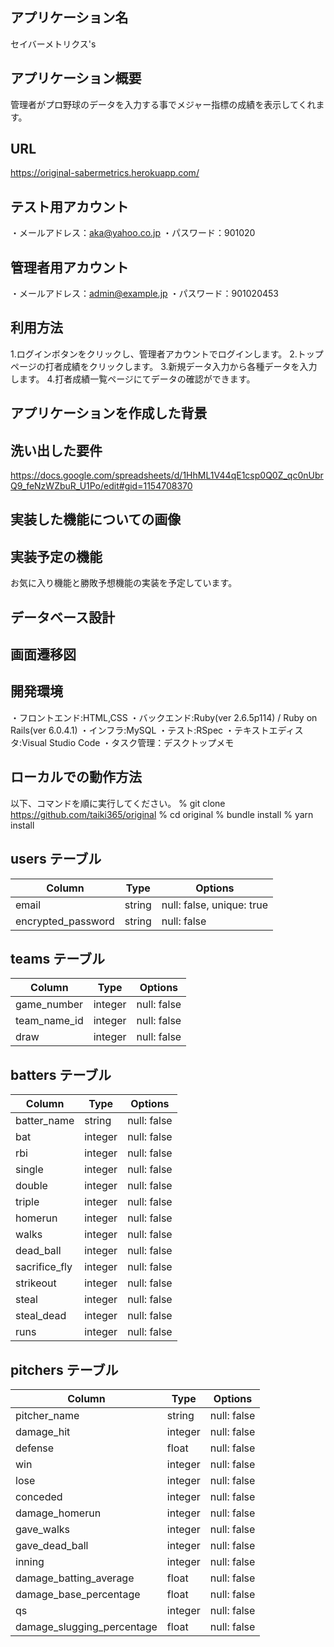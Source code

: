 ## アプリケーション名
セイバーメトリクス's

## アプリケーション概要
管理者がプロ野球のデータを入力する事でメジャー指標の成績を表示してくれます。

## URL
https://original-sabermetrics.herokuapp.com/

## テスト用アカウント
・メールアドレス：aka@yahoo.co.jp
・パスワード：901020

## 管理者用アカウント
・メールアドレス：admin@example.jp
・パスワード：901020453

## 利用方法
1.ログインボタンをクリックし、管理者アカウントでログインします。
2.トップページの打者成績をクリックします。
3.新規データ入力から各種データを入力します。
4.打者成績一覧ページにてデータの確認ができます。

## アプリケーションを作成した背景


## 洗い出した要件
https://docs.google.com/spreadsheets/d/1HhML1V44qE1csp0Q0Z_qc0nUbrQ9_feNzWZbuR_U1Po/edit#gid=1154708370
## 実装した機能についての画像


## 実装予定の機能
お気に入り機能と勝敗予想機能の実装を予定しています。

## データベース設計


## 画面遷移図


## 開発環境
・フロントエンド:HTML,CSS
・バックエンド:Ruby(ver 2.6.5p114) / Ruby on Rails(ver 6.0.4.1)
・インフラ:MySQL
・テスト:RSpec
・テキストエディスタ:Visual Studio Code
・タスク管理：デスクトップメモ

## ローカルでの動作方法
以下、コマンドを順に実行してください。
% git clone https://github.com/taiki365/original
% cd original
% bundle install
% yarn install











## users テーブル

| Column             | Type     | Options                   |
| ------------------ | -------- | ------------------------- |
| email              | string   | null: false, unique: true |
| encrypted_password | string   | null: false               |



## teams テーブル

| Column      | Type       | Options                        |
| ----------- | ---------- | ------------------------------ |
| game_number | integer    | null: false                    |
| team_name_id | integer     | null: false                    |
| draw        | integer    | null: false                    |


## batters テーブル

| Column        | Type    | Options     |
| ------------- | ------- | ----------- |
| batter_name   | string  | null: false |
| bat           | integer | null: false |
| rbi           | integer | null: false |
| single        | integer | null: false |
| double        | integer | null: false |
| triple        | integer | null: false |
| homerun       | integer | null: false |
| walks         | integer | null: false |
| dead_ball     | integer | null: false |
| sacrifice_fly | integer | null: false |
| strikeout     | integer | null: false |
| steal         | integer | null: false |
| steal_dead    | integer | null: false |
| runs          | integer | null: false |


## pitchers テーブル

| Column                     | Type    | Options     |
| -------------------------- | ------- | ------------|
| pitcher_name               | string  | null: false |
| damage_hit                 | integer | null: false |
| defense                    | float   | null: false |
| win                        | integer | null: false |
| lose                       | integer | null: false |
| conceded                   | integer | null: false |
| damage_homerun             | integer | null: false |
| gave_walks                 | integer | null: false |
| gave_dead_ball             | integer | null: false |
| inning                     | integer | null: false |
| damage_batting_average     | float   | null: false |
| damage_base_percentage     | float   | null: false |
| qs                         | integer | null: false |
| damage_slugging_percentage | float   | null: false |
